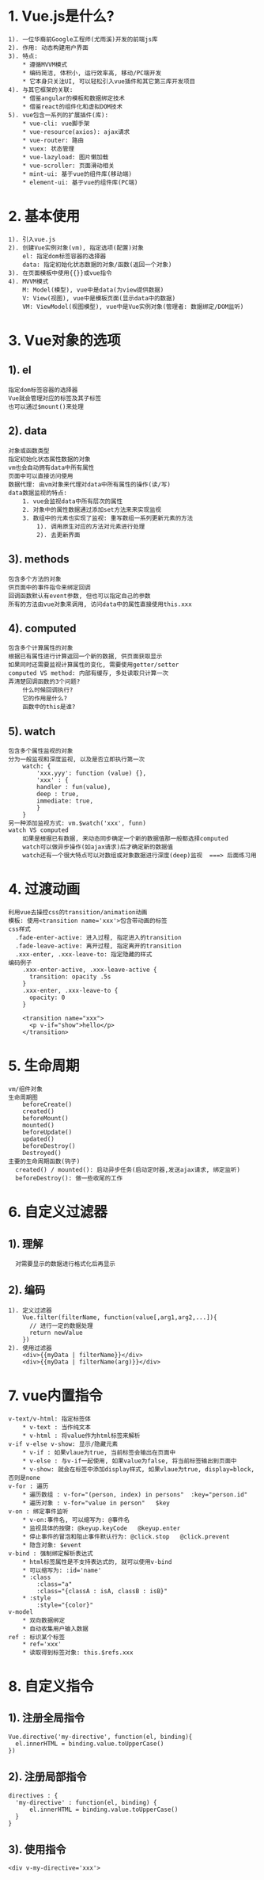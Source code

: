 # 1. Vue.js是什么?
    1). 一位华裔前Google工程师(尤雨溪)开发的前端js库
    2). 作用: 动态构建用户界面
    3). 特点:
        * 遵循MVVM模式
        * 编码简洁, 体积小, 运行效率高, 移动/PC端开发
        * 它本身只关注UI, 可以轻松引入vue插件和其它第三库开发项目
    4). 与其它框架的关联:
        * 借鉴angular的模板和数据绑定技术
        * 借鉴react的组件化和虚拟DOM技术
    5). vue包含一系列的扩展插件(库):
        * vue-cli: vue脚手架
        * vue-resource(axios): ajax请求
        * vue-router: 路由
        * vuex: 状态管理
        * vue-lazyload: 图片懒加载
        * vue-scroller: 页面滑动相关
        * mint-ui: 基于vue的组件库(移动端)
        * element-ui: 基于vue的组件库(PC端)

# 2. 基本使用
    1). 引入vue.js
    2). 创建Vue实例对象(vm), 指定选项(配置)对象
        el: 指定dom标签容器的选择器
        data: 指定初始化状态数据的对象/函数(返回一个对象)
    3). 在页面模板中使用{{}}或vue指令
    4). MVVM模式
        M: Model(模型), vue中是data(为view提供数据)
        V: View(视图), vue中是模板页面(显示data中的数据)
        VM: ViewModel(视图模型), vue中是Vue实例对象(管理者: 数据绑定/DOM监听) 

# 3. Vue对象的选项
## 1). el
    指定dom标签容器的选择器
    Vue就会管理对应的标签及其子标签
    也可以通过$mount()来处理

## 2). data
    对象或函数类型
    指定初始化状态属性数据的对象
    vm也会自动拥有data中所有属性
    页面中可以直接访问使用
    数据代理: 由vm对象来代理对data中所有属性的操作(读/写)
    data数据监视的特点:
        1. vue会监视data中所有层次的属性
        2. 对象中的属性数据通过添加set方法来来实现监视
        3. 数组中的元素也实现了监视: 重写数组一系列更新元素的方法
            1). 调用原生对应的方法对元素进行处理
            2). 去更新界面

## 3). methods
    包含多个方法的对象
    供页面中的事件指令来绑定回调
    回调函数默认有event参数, 但也可以指定自己的参数
    所有的方法由vue对象来调用, 访问data中的属性直接使用this.xxx

## 4). computed
    包含多个计算属性的对象
    根据已有属性进行计算返回一个新的数据, 供页面获取显示
    如果同时还需要监视计算属性的变化, 需要使用getter/setter
    computed VS method: 内部有缓存, 多处读取只计算一次
    弄清楚回调函数的3个问题?
        什么时候回调执行?
        它的作用是什么?
        函数中的this是谁?

## 5). watch
    包含多个属性监视的对象
    分为一般监视和深度监视, 以及是否立即执行第一次
        watch: {
            'xxx.yyy': function (value) {},
            'xxx' : {
            handler : fun(value),
            deep : true,
            immediate: true,
            }
        }
    另一种添加监视方式: vm.$watch('xxx', funn)
    watch VS computed
        如果是根据已有数据, 来动态同步确定一个新的数据值那一般都选择computed
        watch可以做异步操作(如ajax请求)后才确定新的数据值
        watch还有一个很大特点可以对数组或对象数据进行深度(deep)监视  ===> 后面练习用

# 4. 过渡动画
    利用vue去操控css的transition/animation动画
    模板: 使用<transition name='xxx'>包含带动画的标签
    css样式
      .fade-enter-active: 进入过程, 指定进入的transition
      .fade-leave-active: 离开过程, 指定离开的transition
      .xxx-enter, .xxx-leave-to: 指定隐藏的样式
    编码例子
        .xxx-enter-active, .xxx-leave-active {
          transition: opacity .5s
        }
        .xxx-enter, .xxx-leave-to {
          opacity: 0
        }
        
        <transition name="xxx">
          <p v-if="show">hello</p>
        </transition>

# 5. 生命周期
    vm/组件对象
    生命周期图
        beforeCreate()
        created()
        beforeMount()
        mounted()
        beforeUpdate()
        updated()
        beforeDestroy()
        Destroyed()
    主要的生命周期函数(钩子)
      created() / mounted(): 启动异步任务(启动定时器,发送ajax请求, 绑定监听)
      beforeDestroy(): 做一些收尾的工作

# 6. 自定义过滤器
## 1). 理解
	  对需要显示的数据进行格式化后再显示

## 2). 编码
    1). 定义过滤器
        Vue.filter(filterName, function(value[,arg1,arg2,...]){
          // 进行一定的数据处理
          return newValue
        })
    2). 使用过滤器
        <div>{{myData | filterName}}</div>
        <div>{{myData | filterName(arg)}}</div>

# 7. vue内置指令
    v-text/v-html: 指定标签体
        * v-text : 当作纯文本
        * v-html : 将value作为html标签来解析
    v-if v-else v-show: 显示/隐藏元素
        * v-if : 如果vlaue为true, 当前标签会输出在页面中
        * v-else : 与v-if一起使用, 如果value为false, 将当前标签输出到页面中
        * v-show: 就会在标签中添加display样式, 如果vlaue为true, display=block, 否则是none
    v-for : 遍历
        * 遍历数组 : v-for="(person, index) in persons"  :key="person.id" 
        * 遍历对象 : v-for="value in person"   $key
    v-on : 绑定事件监听
        * v-on:事件名, 可以缩写为: @事件名
        * 监视具体的按键: @keyup.keyCode   @keyup.enter
        * 停止事件的冒泡和阻止事件默认行为: @click.stop   @click.prevent
        * 隐含对象: $event
    v-bind : 强制绑定解析表达式  
        * html标签属性是不支持表达式的, 就可以使用v-bind
        * 可以缩写为: :id='name'
        * :class
            :class="a"
            :class="{classA : isA, classB : isB}"
        * :style
            :style="{color}"
    v-model
        * 双向数据绑定
        * 自动收集用户输入数据
    ref : 标识某个标签
        * ref='xxx'
        * 读取得到标签对象: this.$refs.xxx

# 8. 自定义指令
## 1). 注册全局指令
    Vue.directive('my-directive', function(el, binding){
      el.innerHTML = binding.value.toUpperCase()
    })

## 2). 注册局部指令
    directives : {
      'my-directive' : function(el, binding) {
          el.innerHTML = binding.value.toUpperCase()
      }
    }

## 3). 使用指令
    <div v-my-directive='xxx'>
